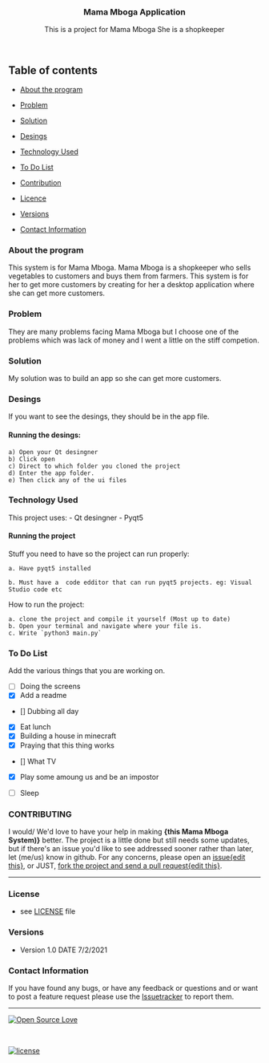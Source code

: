 

<p align="center">
  <a href="https://github.com/muondu/Mama-Mboga-Application">
  </a>
  <h3 align="center">Mama Mboga Application</h3>

  <p align="center">
    This is a project for Mama Mboga
    She is a shopkeeper
    <br>
    </p>
</p>

<br>


## Table of contents
- [About the program](#about-the-program)
- [Problem](#problem)
- [Solution](#solution)
- [Desings](#desings)

- [Technology Used](#technology-used)
- [To Do List](#to-do-list)
- [Contribution](#contribution)
- [Licence](#license)
- [Versions](#versions)
- [Contact Information](#contact-information)



### About the program

This system is for Mama Mboga. Mama Mboga is a shopkeeper who sells vegetables to customers and buys them from farmers. This system is for her to get more customers by creating for her a desktop application where she can get more customers.


### Problem
They are many problems facing Mama Mboga but I choose one of the problems which was lack of money and I went a little on the stiff competion.


### Solution
My solution was to build an app so she can get more customers.




### Desings
If you want to see the desings, they should be in the app file.

#### Running the desings:
    a) Open your Qt desingner
    b) Click open
    c) Direct to which folder you cloned the project
    d) Enter the app folder.
    e) Then click any of the ui files

### Technology Used
This project uses:
    - Qt desingner
    - Pyqt5
    
#### Running the project
Stuff you need to have so the project can run properly:

    a. Have pyqt5 installed

    b. Must have a  code edditor that can run pyqt5 projects. eg: Visual Studio code etc


How to run the project:

    a. clone the project and compile it yourself (Most up to date)   
    b. Open your terminal and navigate where your file is.
    c. Write `python3 main.py`

### To Do List

Add the various things that you are working on.  

- [ ] Doing the screens
- [x] Add a readme
- [] Dubbing all day
- [x] Eat lunch
- [x] Building a house in minecraft
- [x] Praying that this thing works
- [] What TV
- [x] Play some amoung us and be an impostor
- [ ] Sleep




### CONTRIBUTING

I would/ We'd love to have your help in making  **{this Mama Mboga System)}** better. The project is a little done but still needs some updates, but if there's an issue you'd like to see addressed sooner rather than later, let (me/us) know in github. For any concerns, please open an [issue{edit this}](https://github.com/muondu/Mama-Mboga-Application/issues), or JUST, [fork the project and send a pull request{edit this}](https://github.com/muondu/Mama-Mboga-Application/pulls).

<hr>

### License
* see [LICENSE](https://github.com/muondu/Mama-Mboga-Application/LICENSE.md) file

### Versions
* Version 1.0  DATE 7/2/2021



### Contact Information

If you have found any bugs, or have any feedback or questions and or want to post a feature request please use the [Issuetracker](https://github.com/muondu/Mama-Mboga-Application/issues) to report them.

<hr>

[![Open Source Love](https://badges.frapsoft.com/os/v2/open-source-200x33.png?v=103)](#)  

<br>

[![license](https://img.shields.io/github/license/mashape/apistatus.svg?style=for-the-badge)](https://github.com/muondu/Mama-Mboga-Application/master/LICENSE)

